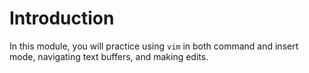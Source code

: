 # Introduction

In this module, you will practice using `vim` in both command and insert mode, navigating text buffers, and making edits.
